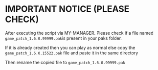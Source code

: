 # IMPORTANT NOTICE (PLEASE CHECK) 

After executing the script via MY-MANAGER. Please check if a file named `game_patch_1.6.0.99999.pak`is present in your paks folder.

If it is already created then you can play as normal else copy the `game_patch_1.6.0.15522.pak` file and paste it in the same directory 

Then rename the copied file to `game_patch_1.6.0.99999.pak`
